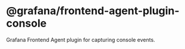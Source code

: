 # @grafana/frontend-agent-plugin-console

Grafana Frontend Agent plugin for capturing console events.

